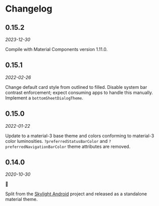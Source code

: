 # Changelog

## 0.15.2
_2023-12-30_

Compile with Material Components version 1.11.0.

## 0.15.1
_2022-02-26_

Change default card style from outlined to filled. Disable system bar contrast enforcement; expect
consuming apps to handle this manually. Implement a `bottomSheetDialogTheme`.

## 0.15.0
_2022-01-22_

Update to a material-3 base theme and colors conforming to material-3 color luminosities.
`?preferredStatusBarColor` and `?preferredNavigationBarColor` theme attributes are removed.

## 0.14.0
_2020-10-30_

🎃

Split from the [Skylight Android](https://github.com/drewhamilton/SkylightAndroid) project and
released as a standalone material theme.
